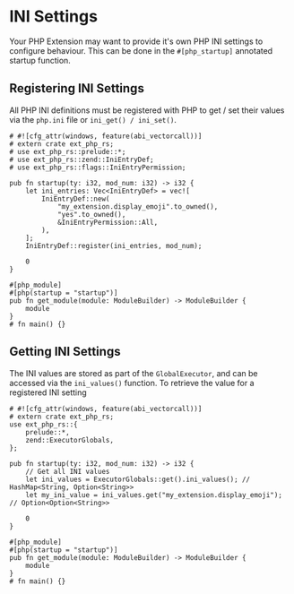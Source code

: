# INI Settings

Your PHP Extension may want to provide it's own PHP INI settings to configure behaviour. This can be done in the `#[php_startup]` annotated startup function.

## Registering INI Settings

All PHP INI definitions must be registered with PHP to get / set their values via the `php.ini` file or `ini_get() / ini_set()`.


```rust,no_run
# #![cfg_attr(windows, feature(abi_vectorcall))]
# extern crate ext_php_rs;
# use ext_php_rs::prelude::*;
# use ext_php_rs::zend::IniEntryDef;
# use ext_php_rs::flags::IniEntryPermission;

pub fn startup(ty: i32, mod_num: i32) -> i32 {
    let ini_entries: Vec<IniEntryDef> = vec![
        IniEntryDef::new(
            "my_extension.display_emoji".to_owned(),
            "yes".to_owned(),
            &IniEntryPermission::All,
        ),
    ];
    IniEntryDef::register(ini_entries, mod_num);

    0
}

#[php_module]
#[php(startup = "startup")]
pub fn get_module(module: ModuleBuilder) -> ModuleBuilder {
    module
}
# fn main() {}
```

## Getting INI Settings

The INI values are stored as part of the `GlobalExecutor`, and can be accessed via the `ini_values()` function. To retrieve the value for a registered INI setting

```rust,no_run
# #![cfg_attr(windows, feature(abi_vectorcall))]
# extern crate ext_php_rs;
use ext_php_rs::{
    prelude::*,
    zend::ExecutorGlobals,
};

pub fn startup(ty: i32, mod_num: i32) -> i32 {
    // Get all INI values
    let ini_values = ExecutorGlobals::get().ini_values(); // HashMap<String, Option<String>>
    let my_ini_value = ini_values.get("my_extension.display_emoji"); // Option<Option<String>>

    0
}

#[php_module]
#[php(startup = "startup")]
pub fn get_module(module: ModuleBuilder) -> ModuleBuilder {
    module
}
# fn main() {}
```
